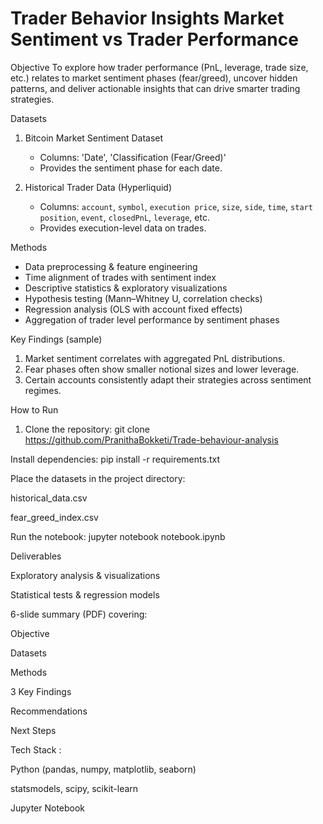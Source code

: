 # Trader Behavior Insights  Market Sentiment vs Trader Performance

  Objective
To explore how trader performance (PnL, leverage, trade size, etc.) relates to market sentiment phases (fear/greed), uncover hidden patterns, and deliver actionable insights that can drive smarter trading strategies.



  Datasets
1. Bitcoin Market Sentiment Dataset
   - Columns: 'Date', 'Classification (Fear/Greed)'
   - Provides the sentiment phase for each date.

2. Historical Trader Data (Hyperliquid)
   - Columns: `account`, `symbol`, `execution price`, `size`, `side`, `time`, `start position`, `event`, `closedPnL`, `leverage`, etc.
   - Provides execution-level data on trades.


 Methods
- Data preprocessing & feature engineering  
- Time alignment of trades with sentiment index  
- Descriptive statistics & exploratory visualizations  
- Hypothesis testing (Mann–Whitney U, correlation checks)  
- Regression analysis (OLS with account fixed effects)  
- Aggregation of trader level performance by sentiment phases  

 Key Findings (sample)
1. Market sentiment correlates with aggregated PnL distributions.  
2. Fear phases often show smaller notional sizes and lower leverage.  
3. Certain accounts consistently adapt their strategies across sentiment regimes.  


 How to Run
1. Clone the repository:
 git clone  https://github.com/PranithaBokketi/Trade-behaviour-analysis

Install dependencies:
pip install -r requirements.txt

Place the datasets in the project directory:

historical_data.csv

fear_greed_index.csv

Run the notebook:
jupyter notebook notebook.ipynb

Deliverables

Exploratory analysis & visualizations

Statistical tests & regression models

6-slide summary (PDF) covering:

Objective

Datasets

Methods

3 Key Findings

Recommendations

Next Steps

Tech Stack :

Python (pandas, numpy, matplotlib, seaborn)

statsmodels, scipy, scikit-learn

Jupyter Notebook



  
